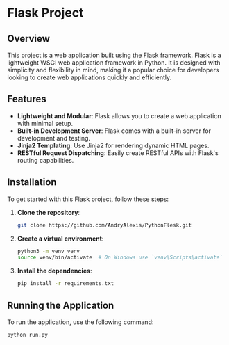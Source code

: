 # Flask Project

## Overview

This project is a web application built using the Flask framework. Flask is a lightweight WSGI web application framework in Python. It is designed with simplicity and flexibility in mind, making it a popular choice for developers looking to create web applications quickly and efficiently.

## Features

- **Lightweight and Modular**: Flask allows you to create a web application with minimal setup.
- **Built-in Development Server**: Flask comes with a built-in server for development and testing.
- **Jinja2 Templating**: Use Jinja2 for rendering dynamic HTML pages.
- **RESTful Request Dispatching**: Easily create RESTful APIs with Flask's routing capabilities.

## Installation

To get started with this Flask project, follow these steps:

1. **Clone the repository**:
   ```bash
   git clone https://github.com/AndryAlexis/PythonFlesk.git
   ```

2. **Create a virtual environment**:
   ```bash
   python3 -m venv venv
   source venv/bin/activate  # On Windows use `venv\Scripts\activate`
   ```

3. **Install the dependencies**:
   ```bash
   pip install -r requirements.txt
   ```

## Running the Application

To run the application, use the following command:

```bash
python run.py
```